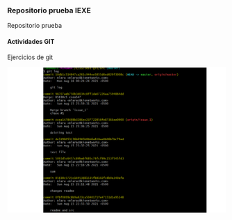 ### Repositorio prueba IEXE 

Repositorio prueba 

#### Actividades GIT 

Ejercicios de git


![](src/historial_commits.png)